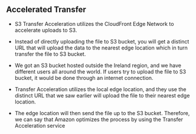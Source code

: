 ## Accelerated Transfer

* S3 Transfer Acceleration utilizes the CloudFront Edge Network to accelerate uploads to S3.

* Instead of directly uploading the file to S3 bucket, you will get a distinct URL that will upload the data to the nearest edge location which in turn transfer the file to S3 bucket. 

* We got an S3 bucket hosted outside the Ireland region, and we have different users all around the world. If users try to upload the file to S3 bucket, it would be done through an internet connection.

* Transfer Acceleration utilizes the local edge location, and they use the distinct URL that we saw earlier will upload the file to their nearest edge location.

* The edge location will then send the file up to the S3 bucket. Therefore, we can say that Amazon optimizes the process by using the Transfer Acceleration service